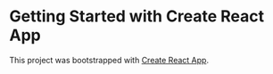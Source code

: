 # Getting Started with Create React App

This project was bootstrapped with [Create React App](react-multilingual-resume.vercel.app).
